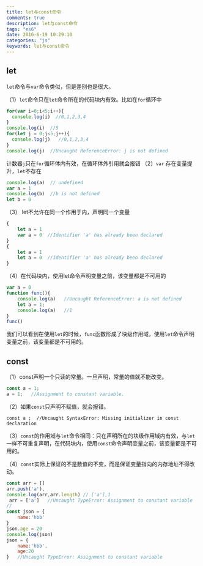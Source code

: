 ```yaml
---
title: let与const命令
comments: true
description: let与const命令
tags: "es6"
date: 2016-6-19 10:29:10
categories: "js"
keywords: let与const命令
---
```


## let

`let`命令与`var`命令类似，但是差别也是很大。

（1）`let`命令只在`let`命令所在的代码块内有效。比如在`for`循环中

```js
for(var i=0;i<5;i++){
  console.log(i)  //0,1,2,3,4
}
console.log(i)  //5
for(let j = 0;j<5;j++){
  console.log(j)   //0,1,2,3,4
}
console.log(j)  //Uncaught ReferenceError: j is not defined
```

计数器`j`只在`for`循环体内有效，在循环体外引用就会报错
（2）`var` 存在变量提升，`let`不存在

```js
console.log(a)  // undefined
var a = 1
console.log(b)  //b is not defined
let b = 0
```

（3） let不允许在同一个作用于内，声明同一个变量

```js
{
    let a = 1
    var a = 0  //Identifier 'a' has already been declared
}
{
    let a = 1
    let a = 0  //Identifier 'a' has already been declared
}
```

（4）在代码块内，使用let命令声明变量之前，该变量都是不可用的
```js
var a = 0
function func(){
    console.log(a)   //Uncaught ReferenceError: a is not defined
    let a = 1;
    console.log(a)   //1
}
func()
```

我们可以看到在使用`let`的时候，`func`函数形成了块级作用域，使用`let`命令声明变量之前，该变量都是不可用的。

## const

（1）const声明一个只读的常量。一旦声明，常量的值就不能改变。

```js
const a = 1;
a = 1;   //Assignment to constant variable.
```

（2）如果`const`只声明不赋值，就会报错。

```
const a ;  //Uncaught SyntaxError: Missing initializer in const declaration
```
（3）`const`的作用域与`let`命令相同：只在声明所在的块级作用域内有效，与`let`一样不可重复声明，在代码块内，使用`const`命令声明变量之前，该变量都是不可用的。

（4）`const`实际上保证的不是数值的不变，而是保证变量指向的内存地址不得改动。

```js
const arr = []
arr.push('a'),
console.log(arr,arr.length) // ['a'],1
 arr = ['a']   //Uncaught TypeError: Assignment to constant variable
//
const json = {
    name:'hbb'
}
json.age = 20
console.log(json)
json = {
    name:'hbb',
    age:20
}   //Uncaught TypeError: Assignment to constant variable

```